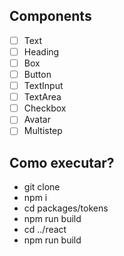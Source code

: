 ## Components

- [ ] Text
- [ ] Heading
- [ ] Box
- [ ] Button
- [ ] TextInput
- [ ] TextArea
- [ ] Checkbox
- [ ] Avatar
- [ ] Multistep

## Como executar?

- git clone
- npm i
- cd packages/tokens
- npm run build
- cd ../react
- npm run build